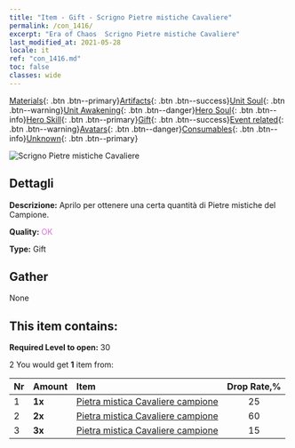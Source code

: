 ```yaml
---
title: "Item - Gift - Scrigno Pietre mistiche Cavaliere"
permalink: /con_1416/
excerpt: "Era of Chaos  Scrigno Pietre mistiche Cavaliere"
last_modified_at: 2021-05-28
locale: it
ref: "con_1416.md"
toc: false
classes: wide
---
```

 [Materials](/ItemsIT/){: .btn .btn--primary}[Artifacts](/ItemsIT/Artifacts/){: .btn .btn--success}[Unit Soul](/ItemsIT/UnitSoul/){: .btn .btn--warning}[Unit Awakening](/ItemsIT/UnitAwakening/){: .btn .btn--danger}[Hero Soul](/ItemsIT/HeroSoul/){: .btn .btn--info}[Hero Skill](/ItemsIT/HeroSkill/){: .btn .btn--primary}[Gift](/ItemsIT/Gift/){: .btn .btn--success}[Event related](/ItemsIT/Events/){: .btn .btn--warning}[Avatars](/ItemsIT/Avatars/){: .btn .btn--danger}[Consumables](/ItemsIT/Consumables/){: .btn .btn--info}[Unknown](/ItemsIT/Unknown/){: .btn .btn--primary}

 ![Scrigno Pietre mistiche Cavaliere](/images/t/i_907028.png)

## Dettagli
 **Descrizione:** Aprilo per ottenere una certa quantità di Pietre mistiche del Campione.

 **Quality:** <span style="color: #DA70D6">OK</span>

 **Type:** Gift

## Gather

  None

## This item contains:

 **Required Level to open:** 30

 2 You would get **1** item  from:

  | Nr | Amount |     Item    | Drop Rate,% |
  |:---|:-------|:------------|:---------:|
  | 1 |  **1x** | [Pietra mistica Cavaliere campione](/ItemsIT/unt_287/) | 25 | 
  | 2 |  **2x** | [Pietra mistica Cavaliere campione](/ItemsIT/unt_287/) | 60 | 
  | 3 |  **3x** | [Pietra mistica Cavaliere campione](/ItemsIT/unt_287/) | 15 | 
